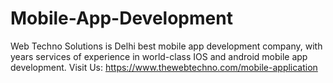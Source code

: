 # Mobile-App-Development
Web Techno Solutions is Delhi best mobile app development company, with years services of experience in world-class IOS and android mobile app development. Visit Us: https://www.thewebtechno.com/mobile-application
